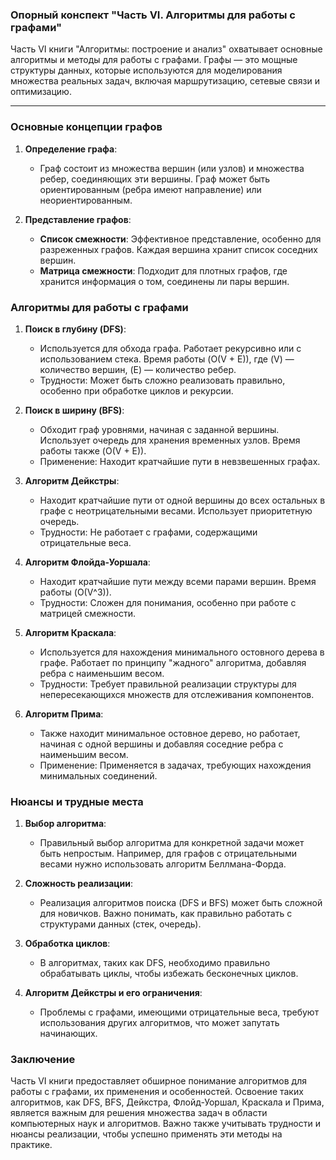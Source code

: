 ### Опорный конспект "Часть VI. Алгоритмы для работы с графами"

Часть VI книги "Алгоритмы: построение и анализ" охватывает основные алгоритмы и методы для работы с графами. Графы — это мощные структуры данных, которые используются для моделирования множества реальных задач, включая маршрутизацию, сетевые связи и оптимизацию.

---

### Основные концепции графов

1. **Определение графа**:
   - Граф состоит из множества вершин (или узлов) и множества ребер, соединяющих эти вершины. Граф может быть ориентированным (ребра имеют направление) или неориентированным.

2. **Представление графов**:
   - **Список смежности**: Эффективное представление, особенно для разреженных графов. Каждая вершина хранит список соседних вершин.
   - **Матрица смежности**: Подходит для плотных графов, где хранится информация о том, соединены ли пары вершин.

### Алгоритмы для работы с графами

1. **Поиск в глубину (DFS)**:
   - Используется для обхода графа. Работает рекурсивно или с использованием стека. Время работы \(O(V + E)\), где \(V\) — количество вершин, \(E\) — количество ребер.
   - Трудности: Может быть сложно реализовать правильно, особенно при обработке циклов и рекурсии.

2. **Поиск в ширину (BFS)**:
   - Обходит граф уровнями, начиная с заданной вершины. Использует очередь для хранения временных узлов. Время работы также \(O(V + E)\).
   - Применение: Находит кратчайшие пути в невзвешенных графах.

3. **Алгоритм Дейкстры**:
   - Находит кратчайшие пути от одной вершины до всех остальных в графе с неотрицательными весами. Использует приоритетную очередь.
   - Трудности: Не работает с графами, содержащими отрицательные веса.

4. **Алгоритм Флойда-Уоршала**:
   - Находит кратчайшие пути между всеми парами вершин. Время работы \(O(V^3)\).
   - Трудности: Сложен для понимания, особенно при работе с матрицей смежности.

5. **Алгоритм Краскала**:
   - Используется для нахождения минимального остовного дерева в графе. Работает по принципу "жадного" алгоритма, добавляя ребра с наименьшим весом.
   - Трудности: Требует правильной реализации структуры для непересекающихся множеств для отслеживания компонентов.

6. **Алгоритм Прима**:
   - Также находит минимальное остовное дерево, но работает, начиная с одной вершины и добавляя соседние ребра с наименьшим весом.
   - Применение: Применяется в задачах, требующих нахождения минимальных соединений.

### Нюансы и трудные места

1. **Выбор алгоритма**:
   - Правильный выбор алгоритма для конкретной задачи может быть непростым. Например, для графов с отрицательными весами нужно использовать алгоритм Беллмана-Форда.

2. **Сложность реализации**:
   - Реализация алгоритмов поиска (DFS и BFS) может быть сложной для новичков. Важно понимать, как правильно работать с структурами данных (стек, очередь).

3. **Обработка циклов**:
   - В алгоритмах, таких как DFS, необходимо правильно обрабатывать циклы, чтобы избежать бесконечных циклов.

4. **Алгоритм Дейкстры и его ограничения**:
   - Проблемы с графами, имеющими отрицательные веса, требуют использования других алгоритмов, что может запутать начинающих.

### Заключение

Часть VI книги предоставляет обширное понимание алгоритмов для работы с графами, их применения и особенностей. Освоение таких алгоритмов, как DFS, BFS, Дейкстра, Флойд-Уоршал, Краскала и Прима, является важным для решения множества задач в области компьютерных наук и алгоритмов. Важно также учитывать трудности и нюансы реализации, чтобы успешно применять эти методы на практике.